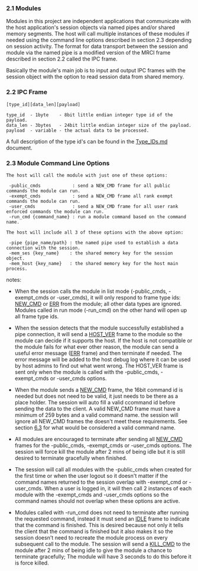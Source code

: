 ### 2.1 Modules ###

Modules in this project are independent applications that communicate with the host application's session objects via named pipes and/or shared memory segments. The host will call multiple instances of these modules if needed using the command line options described in section 2.3 depending on session activity. The format for data transport between the session and module via the named pipe is a modified version of the MRCI frame described in section 2.2 called the IPC frame.

Basically the module's main job is to input and output IPC frames with the session object with the option to read session data from shared memory.

### 2.2 IPC Frame ###

```
[type_id][data_len][payload]

type_id  - 1byte    - 8bit little endian integer type id of the payload.
data_len - 3bytes   - 24bit little endian integer size of the payload.
payload  - variable - the actual data to be processed.
```

A full description of the type id's can be found in the [Type_IDs.md](type_ids.md) document.

### 2.3 Module Command Line Options ###

```
The host will call the module with just one of these options:

 -public_cmds            : send a NEW_CMD frame for all public commands the module can run.
 -exempt_cmds            : send a NEW_CMD frame all rank exempt commands the module can run.
 -user_cmds              : send a NEW_CMD frame for all user rank enforced commands the module can run.
 -run_cmd {command_name} : run a module command based on the command name.
 
The host will include all 3 of these options with the above option:

 -pipe {pipe_name/path} : the named pipe used to establish a data connection with the session.
 -mem_ses {key_name}    : the shared memory key for the session object.
 -mem_host {key_name}   : the shared memory key for the host main process.
```

notes:

* When the session calls the module in list mode (-public_cmds, -exempt_cmds or -user_cmds), it will only respond to frame type ids: [NEW_CMD](type_ids.md) or [ERR](type_ids.md) from the module; all other data types are ignored. Modules called in run mode (-run_cmd) on the other hand will open up all frame type ids.

* When the session detects that the module successfully established a pipe connection, it will send a [HOST_VER](type_ids.md) frame to the module so the module can decide if it supports the host. If the host is not compatible or the module fails for what ever other reason, the module can send a useful error message ([ERR](type_ids.md) frame) and then terminate if needed. The error message will be added to the host debug log where it can be used by host admins to find out what went wrong. The HOST_VER frame is sent only when the module is called with the -public_cmds, -exempt_cmds or -user_cmds options.

* When the module sends a [NEW_CMD](type_ids.md) frame, the 16bit command id is needed but does not need to be valid, it just needs to be there as a place holder. The session will auto fill a valid ccommand id before sending the data to the client. A valid NEW_CMD frame must have a minimum of 259 bytes and a valid command name. the session will ignore all NEW_CMD frames the doesn't meet these requirements. See section [6.3](shared_data.md) for what would be considered a valid command name.

* All modules are encouraged to terminate after sending all [NEW_CMD](type_ids.md) frames for the -public_cmds, -exempt_cmds or -user_cmds options. The session will force kill the module after 2 mins of being idle but it is still desired to terminate gracefully when finished.

* The session will call all modules with the -public_cmds when created for the first time or when the user logout so it doesn't matter if the command names returned to the session overlap with -exempt_cmd or -user_cmds. When a user is logged in, it will then call 2 instances of each module with the -exempt_cmds and -user_cmds options so the command names should not overlap when these options are active.

* Modules called with -run_cmd does not need to terminate after running the requested command, instead it must send an [IDLE](type_ids.md) frame to indicate that the command is finished. This is desired because not only it tells the client that the command is finished but it also makes it so the session doesn't need to recreate the module process on every subsequent call to the module. The session will send a [KILL_CMD](type_ids.md) to the module after 2 mins of being idle to give the module a chance to terminate gracefully; The module will have 3 seconds to do this before it is force killed.